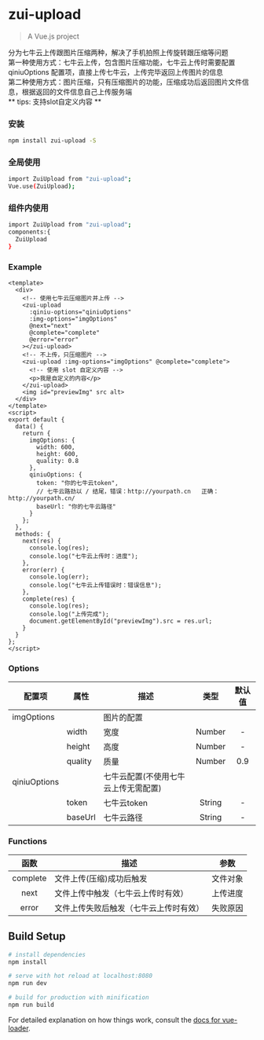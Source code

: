 # zui-upload

> A Vue.js project

分为七牛云上传跟图片压缩两种，解决了手机拍照上传旋转跟压缩等问题  
第一种使用方式：七牛云上传，包含图片压缩功能，七牛云上传时需要配置 qiniuOptions 配置项，直接上传七牛云，上传完毕返回上传图片的信息  
第二种使用方式：图片压缩，只有压缩图片的功能，压缩成功后返回图片文件信息，根据返回的文件信息自己上传服务端  
** tips: 支持slot自定义内容 **

### 安装
```bash
npm install zui-upload -S

```

### 全局使用
```bash
import ZuiUpload from "zui-upload";
Vue.use(ZuiUpload);
```

### 组件内使用
```bash
import ZuiUpload from "zui-upload";
components:{
  ZuiUpload
}
```


### Example

```vue
<template>
  <div>
    <!-- 使用七牛云压缩图片并上传 -->
    <zui-upload
      :qiniu-options="qiniuOptions"
      :img-options="imgOptions"
      @next="next"
      @complete="complete"
      @error="error"
    ></zui-upload>
    <!-- 不上传，只压缩图片 -->
    <zui-upload :img-options="imgOptions" @complete="complete">
      <!-- 使用 slot 自定义内容 -->
      <p>我是自定义的内容</p>
    </zui-upload>
    <img id="previewImg" src alt>
  </div>
</template>
<script>
export default {
  data() {
    return {
      imgOptions: {
        width: 600,
        height: 600,
        quality: 0.8
      },
      qiniuOptions: {
        token: "你的七牛云token",
        // 七牛云路劲以 / 结尾，错误：http://yourpath.cn   正确：http://yourpath.cn/
        baseUrl: "你的七牛云路径"
      }
    };
  },
  methods: {
    next(res) {
      console.log(res);
      console.log("七牛云上传时：进度");
    },
    error(err) {
      console.log(err);
      console.log("七牛云上传错误时：错误信息");
    },
    complete(res) {
      console.log(res);
      console.log("上传完成");
      document.getElementById("previewImg").src = res.url;
    }
  }
};
</script>
```



### Options
|    配置项    |    属性    |    描述   |   类型   |	默认值	|
| -----------------   | -----------------   | ---------------- | :--------: | :----------: |
| imgOptions     |   | 图片的配置 |    |
|   |  width  | 宽度  |Number | -     |
|    |  height  | 高度  |Number | -     |
|    |  quality  | 质量  |Number | 0.9     |
| qiniuOptions     |   | 七牛云配置(不使用七牛云上传无需配置) |    |
||  token  | 七牛云token  |String | -     |
||  baseUrl  | 七牛云路径  |String | -     |




### Functions
| 函数 | 描述   | 参数 |
| :--------:   | -----  | -----  | 
|    complete    |  文件上传(压缩)成功后触发  | 文件对象 |
|    next    |  文件上传中触发（七牛云上传时有效）  | 上传进度 |
|    error   | 文件上传失败后触发（七牛云上传时有效） | 失败原因 |




## Build Setup

``` bash
# install dependencies
npm install

# serve with hot reload at localhost:8080
npm run dev

# build for production with minification
npm run build
```

For detailed explanation on how things work, consult the [docs for vue-loader](http://vuejs.github.io/vue-loader).
